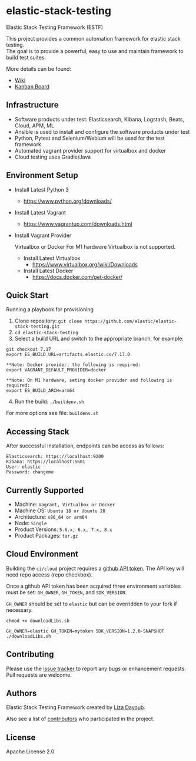 # elastic-stack-testing

Elastic Stack Testing Framework (ESTF)

This project provides a common automation framework for elastic stack testing.
<br>The goal is to provide a powerful, easy to use and maintain framework to build test suites.

More details can be found:
- [Wiki](https://github.com/elastic/elastic-stack-testing/wiki)
- [Kanban Board](https://github.com/elastic/elastic-stack-testing/projects)

## Infrastructure

- Software products under test: Elasticsearch, Kibana, Logstash, Beats, Cloud, APM, ML
- Ansible is used to install and configure the software products under test
- Python, Pytest and Selenium/Webium will be used for the test framework
- Automated vagrant provider support for virtualbox and docker
- Cloud testing uses Gradle/Java

## Environment Setup

* Install Latest Python 3
  * https://www.python.org/downloads/

* Install Latest Vagrant
  * https://www.vagrantup.com/downloads.html

* Install Vagrant Provider

  Virtualbox or Docker
  For M1 hardware Virtualbox is not supported.

  * Install Latest Virtualbox
    * https://www.virtualbox.org/wiki/Downloads
  * Install Latest Docker
    * https://docs.docker.com/get-docker/

## Quick Start
Running a playbook for provisioning

1. Clone repository: `git clone https://github.com/elastic/elastic-stack-testing.git`
2. `cd elastic-stack-testing`
3. Select a build URL and switch to the appropriate branch, for example:
  ```
  git checkout 7.17
  export ES_BUILD_URL=artifacts.elastic.co/7.17.0

  **Note: Docker provider, the following is required:
  export VAGRANT_DEFAULT_PROVIDER=docker

  **Note: On M1 hardware, seting docker provider and following is required:
  export ES_BUILD_ARCH=arm64
  ```
4. Run the build: `./buildenv.sh`

For more options see file: `buildenv.sh`

## Accessing Stack

After successful installation, endpoints can be access as follows:

```
Elasticsearch: https://localhost:9200
Kibana: https://localhost:5601
User: elastic
Password: changeme
```

## Currently Supported

  - Machine: `Vagrant, Virtualbox or Docker`
  - Machine OS: `Ubuntu 18 or Ubuntu 20`
  - Architecture: `x86_64 or arm64`
  - Node: `Single`
  - Product Versions: `5.6.x, 6.x, 7.x, 8.x`
  - Product Packages: `tar.gz`

## Cloud Environment

  Building the `ci/cloud` project requires a [github API token](https://blog.github.com/2013-05-16-personal-api-tokens/).
  The API key will need repo access (repo checkbox).

  Once a github API token has been acquired three environment variables must be set: `GH_OWNER`, `GH_TOKEN`, and `SDK_VERSION`.

  `GH_OWNER` should be set to `elastic` but can be overridden to your fork if necessary.

  `chmod +x downloadLibs.sh`

  `GH_OWNER=elastic GH_TOKEN=mytoken SDK_VERSION=1.2.0-SNAPSHOT ./downloadLibs.sh`

## Contributing

  Please use the [issue tracker](https://github.com/elastic/elastic-stack-testing/issues) to report any bugs or enhancement requests.  Pull requests are welcome.

## Authors

  Elastic Stack Testing Framework created by [Liza Dayoub](https://github.com/liza-mae).

  Also see a list of [contributors](https://github.com/elastic/elastic-stack-testing/graphs/contributors) who participated in the project.

## License

  Apache License 2.0
